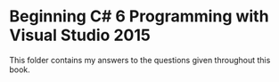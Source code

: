 # Beginning C# 6 Programming with Visual Studio 2015 

This folder contains my answers to the questions given throughout this book. 

